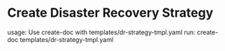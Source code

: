 # Create Disaster Recovery Strategy

usage: Use create-doc with templates/dr-strategy-tmpl.yaml
run: create-doc templates/dr-strategy-tmpl.yaml
